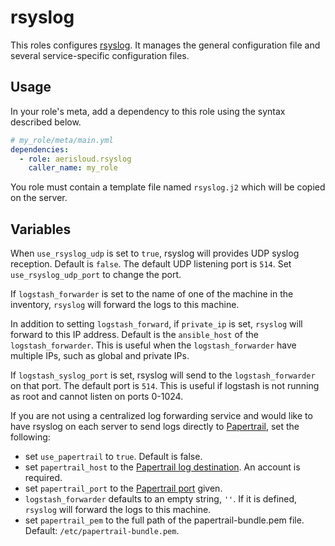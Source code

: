 rsyslog
=======

This roles configures [rsyslog](http://www.rsyslog.com/).
It manages the general configuration file and several service-specific configuration files.

Usage
-----

In your role's meta, add a dependency to this role using the syntax described below.

```yaml
# my_role/meta/main.yml
dependencies:
  - role: aerisloud.rsyslog
    caller_name: my_role
```

You role must contain a template file named `rsyslog.j2` which will be copied on the server.

Variables
---------

When `use_rsyslog_udp` is set to `true`, rsyslog will provides UDP syslog reception. Default is `false`.
The default UDP listening port is `514`. Set `use_rsyslog_udp_port` to change the port.


If `logstash_forwarder` is set to the name of one of the machine in the inventory,
`rsyslog` will forward the logs to this machine.

In addition to setting `logstash_forward`, if `private_ip` is set, `rsyslog` will forward
to this IP address. Default is the `ansible_host` of the `logstash_forwarder`. This is
useful when the `logstash_forwarder` have multiple IPs, such as global and private IPs.

If `logstash_syslog_port` is set, rsyslog will send to the `logstash_forwarder` on that port.
The default port is `514`. This is useful if logstash is not running as root and cannot listen on ports 0-1024.

If you are not using a centralized log forwarding service and would like to have rsyslog on each server to
send logs directly to [Papertrail](https://papertrailapp.com/), set the following:
  - set `use_papertrail` to `true`. Default is false.
  - set `papertrail_host` to the [Papertrail log destination](https://papertrailapp.com/account/destinations). An
    account is required.
  - set `papertrail_port` to the [Papertrail port](https://papertrailapp.com/account/destinations) given.
  - `logstash_forwarder` defaults to an empty string, `''`. If it is defined, `rsyslog` will forward the logs to this machine.
  - set `papertrail_pem` to the full path of the papertrail-bundle.pem file. Default: `/etc/papertrail-bundle.pem`.
